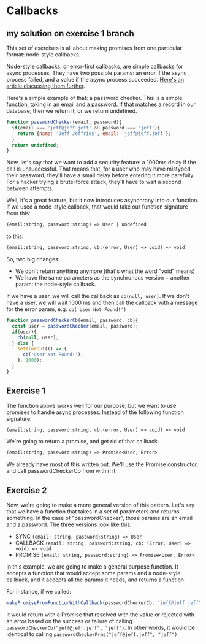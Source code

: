 # Callbacks

## my solution on exercise 1 branch

This set of exercises is all about making promises from one particular format: node-style callbacks.

Node-style callbacks, or error-first callbacks, are simple callbacks for async processes.  They have two possible params: an error if the async process failed, and a value if the async process succeeded.  [Here's an article discussing them further](http://fredkschott.com/post/2014/03/understanding-error-first-callbacks-in-node-js/).

Here's a simple example of that: a password checker.  This is a simple function, taking in an email and a password.  If that matches a record in our database, then we return it, or we return undefined.

```js
function passwordChecker(email, password){
  if(email === 'jeff@jeff.jeff' && password === 'jeff'){
    return {name: 'Jeff Jeffries', email: 'jeff@jeff.jeff'};
  }
  return undefined;
}
```

Now, let's say that we want to add a security feature: a 1000ms delay if the call is unsuccessful.  That means that, for a user who may have mistyped their password, they'll have a small delay before entering it more carefully.  For a hacker trying a brute-force attack, they'll have to wait a second between attempts.

Well, it's a great feature, but it now introduces asynchrony into our function. If we used a node-style callback, that would take our function signature from this:

```txt
(email:string, password:string) => User | undefined
```

to this:

```txt
(email:string, password:string, cb:(error, User) => void) => void
```

So, two big changes:

* We don't return anything anymore (that's what the word "void" means)
* We have the same parameters as the synchronous version + another param: the node-style callback.

If we have a user, we will call the callback as `cb(null, user)`.  If we don't have a user, we will wait 1000 ms and then call the callback with a message for the error param, e.g. `cb('User Not Found!')`

```js
function passwordCheckerCb(email, password, cb){
  const user = passwordChecker(email, password);
  if(user){
    cb(null, user);
  } else {
    setTimeout(() => {
      cb('User Not Found!');
    }, 1000);
  }
}
```

## Exercise 1

The function above works well for our purpose, but we want to use promises to handle async processes.  Instead of the following function signature:

```txt
(email:string, password:string, cb:(error, User) => void) => void
```

We're going to return a promise, and get rid of that callback.

```txt
(email:string, password:string) => Promise<User, Error>
```

We already have most of this written out.  We'll use the Promise constructor, and call passwordCheckerCb from within it.

## Exercise 2

Now, we're going to make a more general version of this pattern.  Let's say that we have a function that takes in a set of parameters and returns something.  In the case of "passwordChecker", those params are an email and a password.  The three versions look like this:

* SYNC `(email: string, password:string) => User`
* CALLBACK `(email: string, password:string, cb: (Error, User) => void) => void`
* PROMISE `(email: string, password:string) => Promise<User, Error>`

In this example, we are going to make a general purpose function.  It accepts a function that would accept some params and a node-style callback, and it accepts all the params it needs, and returns a function.

For instance, if we called:

```js
makePromiseFromFunctionWithCallback(passwordCheckerCb, "jeff@jeff.jeff", "jeff");
```

It would return with a Promise that resolved with the value or rejected with an error based on the success or failure of calling `passwordCheckerCb("jeff@jeff.jeff", "jeff")`.  In other words, it would be identical to calling `passwordCheckerPrms("jeff@jeff.jeff", "jeff")`